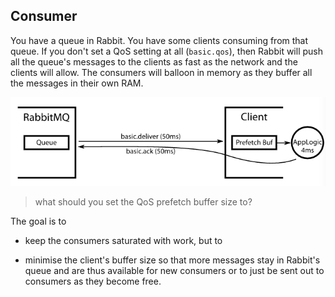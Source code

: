 Consumer
---


You have a queue in Rabbit. You have some clients consuming from that queue. If you don't set a QoS setting at all (`basic.qos`), then Rabbit will push all the queue's messages to the clients as fast as the network and the clients will allow. The consumers will balloon in memory as they buffer all the messages in their own RAM.


![RabbitMQ prefetch count](images/rabbit_prefetch_count.png)


> what should you set the QoS prefetch buffer size to?

The goal is to

* keep the consumers saturated with work, but to

* minimise the client's buffer size so that more messages stay in Rabbit's queue and are thus available for new consumers or to just be sent out to consumers as they become free.

